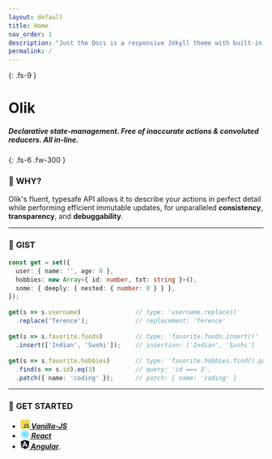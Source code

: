 ```yaml
---
layout: default
title: Home
nav_order: 1
description: "Just the Docs is a responsive Jekyll theme with built-in search that is easily customizable and hosted on GitHub Pages."
permalink: /
---
```

{: .fs-9 }
# Olik

##### *Declarative* state-management. *Free* of inaccurate *actions* & convoluted reducers. *All* in-line.
{: .fs-6 .fw-300 }
### 🐤 **WHY?**
Olik's fluent, typesafe API allows it to describe your actions in perfect detail while performing efficient immutable updates, for unparalleled **consistency**, **transparency**, and **debuggability**.

---

### 🎨 **GIST**
```ts
const get = set({
  user: { name: '', age: 0 },
  hobbies: new Array<{ id: number, txt: string }>(),
  some: { deeply: { nested: { number: 0 } } },
});
```
```ts
get(s => s.username)               // type: 'username.replace()'
  .replace('Terence');             // replacement: 'Terence'
```
```ts
get(s => s.favorite.foods)         // type: 'favorite.foods.insert()'
  .insert(['Indian', 'Sushi']);    // insertion: ['Indian', 'Sushi']
```
```ts
get(s => s.favorite.hobbies)       // type: 'favorite.hobbies.find().patch()'
  .find(s => s.id).eq(3)           // query: 'id === 3',
  .patch({ name: 'coding' });      // patch: { name: 'coding' }
```

---

### 🚀 **GET STARTED**
* ***[![](/assets/images/javascript.png)&nbsp;Vanilla-JS](./docs/vanilla-js)***
* ***[![](/assets/images/react.png)&nbsp;React](./docs/react)***
* ***[![](/assets/images/angular.png)&nbsp;Angular](./docs/angular)***.  